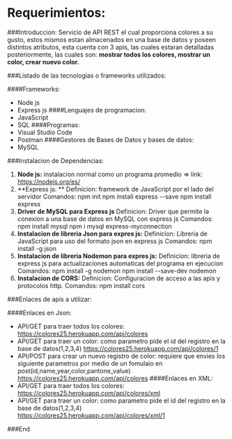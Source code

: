 # Requerimientos:
###Introduccion:
Servicio de API REST el cual proporciona colores a su gusto, estos mismos estan almacenados en una base de datos y poseen distintos atributos, esta cuenta con 3 apis, las cuales estaran detalladas posteriormente, las cuales son: **mostrar todos los colores, mostrar un color, crear nuevo color.** 

###Listado de las tecnologías o frameworks utilizados:

####Frameworks:
- Node js
- Express js
####Lenguajes de programacion:
- JavaScript
- SQL
####Programas:
- Visual Studio Code
- Postman
####Gestores de Bases de Datos y bases de datos:
- MySQL

###Instalacion de Dependencias:
1. **Node js:** instalacion normal como un programa promedio => link: https://nodejs.org/es/
2. **Express js: **
	Definicion: framework de JavaScript por el lado del servidor
	Comandos:
		npm init
		npm install express --save
		npm install express
3. **Driver de MySQL para Express js**
	Definicion: Driver que permite la conexion a una base de datos en MySQL con express js
	Comandos:
		npm install mysql
		npm i mysql express-myconnection
4. **Instalacion de libreria Json para expres js:**
	Definicion: Libreria de JavaScript para uso del formato json en express js
	Comandos:
		npm install -g json
5. **Instalacion de libreria Nodemon para expres js:**
	Definicion: libreria de express js para actualizaciones automaticas del programa en ejecucion
	Comandos:
		npm install -g nodemon
		npm install --save-dev nodemon
6. **Instalacion de CORS:**
	Definicion: Configuracion de acceso a las apis y protocolos http.
	Comandos:
		npm install cors

###Enlaces de apis a utilizar:

####Enlaces en Json:
- API/GET para traer todos los colores:
		https://colores25.herokuapp.com/api/colores
- API/GET para traer un color: como parametro pide el id del registro en la base de datos(1,2,3,4)
		https://colores25.herokuapp.com/api/colores/1
- API/POST para crear un nuevo registro de color: requiere que envies los siguiente parametros por medio de un fomulaio en post(id,name,year,color,pantone_value)
		https://colores25.herokuapp.com/api/colores
####Enlaces en XML:
- API/GET para traer todos los colores:
		https://colores25.herokuapp.com/api/colores/xml
- API/GET para traer un color: como parametro pide el id del registro en la base de datos(1,2,3,4)
		https://colores25.herokuapp.com/api/colores/xml/1

###End